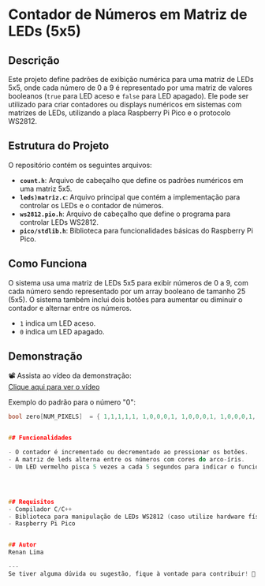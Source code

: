 # Contador de Números em Matriz de LEDs (5x5)

## Descrição
Este projeto define padrões de exibição numérica para uma matriz de LEDs 5x5, onde cada número de 0 a 9 é representado por uma matriz de valores booleanos (`true` para LED aceso e `false` para LED apagado). Ele pode ser utilizado para criar contadores ou displays numéricos em sistemas com matrizes de LEDs, utilizando a placa Raspberry Pi Pico e o protocolo WS2812.

## Estrutura do Projeto
O repositório contém os seguintes arquivos:

- **`count.h`**: Arquivo de cabeçalho que define os padrões numéricos em uma matriz 5x5.
- **`leds)matriz.c`**: Arquivo principal que contém a implementação para controlar os LEDs e o contador de números.
- **`ws2812.pio.h`**: Arquivo de cabeçalho que define o programa para controlar LEDs WS2812.
- **`pico/stdlib.h`**: Biblioteca para funcionalidades básicas do Raspberry Pi Pico.

## Como Funciona
O sistema usa uma matriz de LEDs 5x5 para exibir números de 0 a 9, com cada número sendo representado por um array booleano de tamanho 25 (5x5). O sistema também inclui dois botões para aumentar ou diminuir o contador e alternar entre os números.

- `1` indica um LED aceso.
- `0` indica um LED apagado.

## Demonstração

📽️ Assista ao vídeo da demonstração:  
[Clique aqui para ver o vídeo](https://drive.google.com/file/d/1knuKbecFFo64MOT1YPX0Y6n6GcYFPibl/view?usp=sharing)

Exemplo do padrão para o número "0":

```cpp
bool zero[NUM_PIXELS]  = { 1,1,1,1,1, 1,0,0,0,1, 1,0,0,0,1, 1,0,0,0,1, 1,1,1,1,1 };


## Funcionalidades

- O contador é incrementado ou decrementado ao pressionar os botões.
- A matriz de leds alterna entre os números com cores do arco-íris.
- Um LED vermelho pisca 5 vezes a cada 5 segundos para indicar o funcionamento correto.




## Requisitos
- Compilador C/C++
- Biblioteca para manipulação de LEDs WS2812 (caso utilize hardware físico, fornecido pela Bitdoglab)
- Raspberry Pi Pico


## Autor
Renan Lima

---
Se tiver alguma dúvida ou sugestão, fique à vontade para contribuir! 🚀

